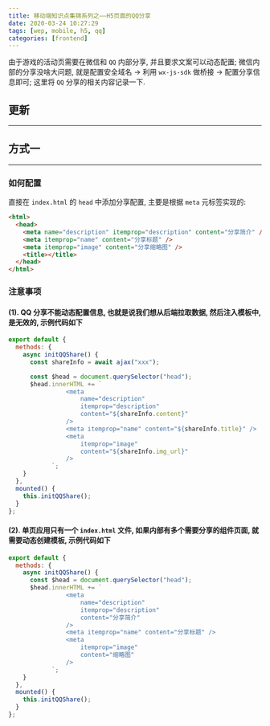 ```yaml
---
title: 移动端知识点集锦系列之——H5页面的QQ分享
date: 2020-03-24 10:27:29
tags: [wep, mobile, h5, qq]
categories: [frontend]
---
```


由于游戏的活动页需要在微信和 `QQ` 内部分享, 并且要求文案可以动态配置; 微信内部的分享没啥大问题, 就是配置安全域名 -> 利用 `wx-js-sdk` 做桥接 -> 配置分享信息即可; 这里将 `QQ` 分享的相关内容记录一下.

<!-- more -->

## 更新

---

## 方式一

---

### 如何配置

直接在 `index.html` 的 `head` 中添加分享配置, 主要是根据 `meta` 元标签实现的:

```html
<html>
  <head>
    <meta name="description" itemprop="description" content="分享简介" />
    <meta itemprop="name" content="分享标题" />
    <meta itemprop="image" content="分享缩略图" />
    <title></title>
  </head>
</html>
```

### 注意事项

#### (1). QQ 分享不能动态配置信息, 也就是说我们想从后端拉取数据, 然后注入模板中, 是无效的, 示例代码如下

```js
export default {
  methods: {
    async initQQShare() {
      const shareInfo = await ajax("xxx");

      const $head = document.querySelector("head");
      $head.innerHTML += `
				<meta
					name="description"
					itemprop="description"
					content="${shareInfo.content}"
				/>
				<meta itemprop="name" content="${shareInfo.title}" />
				<meta
					itemprop="image"
					content="${shareInfo.img_url}"
				/>
			`;
    }
  },
  mounted() {
    this.initQQShare();
  }
};
```

#### (2). 单页应用只有一个 `index.html` 文件, 如果内部有多个需要分享的组件页面, 就需要动态创建模板, 示例代码如下

```js
export default {
  methods: {
    async initQQShare() {
      const $head = document.querySelector("head");
      $head.innerHTML += `
				<meta
					name="description"
					itemprop="description"
					content="分享简介"
				/>
				<meta itemprop="name" content="分享标题" />
				<meta
					itemprop="image"
					content="缩略图"
				/>
			`;
    }
  },
  mounted() {
    this.initQQShare();
  }
};
```
